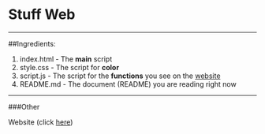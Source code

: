 # Stuff Web

---

##Ingredients:
  1. index.html - The __main__ script
  2. style.css - The script for __color__
  3. script.js - The script for the __functions__ you see on the [website](https://stuff-web.netlify.app)
  4. README.md - The document (README) you are reading right now 

---

###Other

Website (click [here](https://stuff-web.netlify.app))
 
